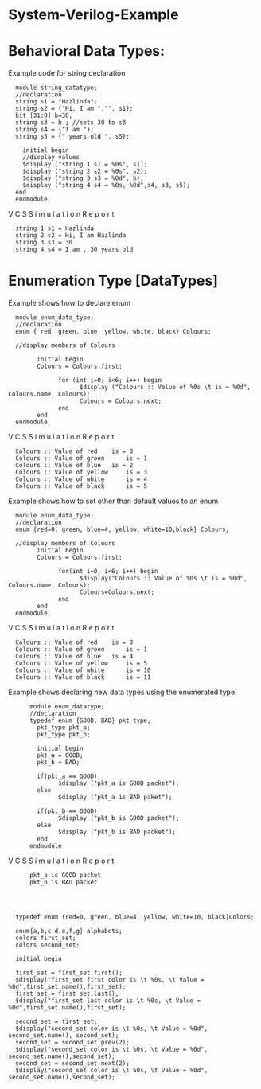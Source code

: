 # System-Verilog-Example

# Behavioral Data Types:   

Example code for string declaration


      module string_datatype;
      //declaration
      string s1 = "Hazlinda";
      string s2 = {"Hi, I am ","", s1};
      bit [31:0] b=30;
      string s3 = b ; //sets 30 to s3
      string s4 = {"I am "};
      string s5 = {" years old ", s5};
  
        initial begin
        //display values
        $display ("string 1 s1 = %0s", s1);
        $display ("string 2 s2 = %0s", s2);
        $display ("string 3 s3 = %0d", b);
        $display ("string 4 s4 = %0s, %0d",s4, s3, s5);
      end 
      endmodule

 V C S   S i m u l a t i o n   R e p o r t 
 
      string 1 s1 = Hazlinda
      string 2 s2 = Hi, I am Hazlinda
      string 3 s3 = 30
      string 4 s4 = I am , 30 years old 
          

# Enumeration Type [DataTypes] 

Example shows how to declare enum

      module enum_data_type;
      //declaration
      enum { red, green, blue, yellow, white, black} Colours;
  
      //display members of Colours
  
            initial begin
            Colours = Colours.first;
    
                  for (int i=0; i<6; i++) begin
                        $display ("Colours :: Value of %0s \t is = %0d", Colours.name, Colours);
                        Colours = Colours.next;
                  end
            end
      endmodule
      
 V C S   S i m u l a t i o n   R e p o r t 
 
      Colours :: Value of red 	 is = 0
      Colours :: Value of green 	 is = 1
      Colours :: Value of blue 	 is = 2
      Colours :: Value of yellow 	 is = 3
      Colours :: Value of white 	 is = 4
      Colours :: Value of black 	 is = 5
          
Example shows how to set other than default values to an enum

      module enum_data_type;
      //declaration
      enum {red=0, green, blue=4, yellow, white=10,black} Colours;
      
      //display members of Colours
            initial begin
            Colours = Colours.first;
    
                  for(int i=0; i<6; i++) begin
                        $display("Colours :: Value of %0s \t is = %0d", Colours.name, Colours);
                        Colours=Colours.next;
                  end
            end
      endmodule
 
  V C S   S i m u l a t i o n   R e p o r t 
  
      Colours :: Value of red 	 is = 0
      Colours :: Value of green 	 is = 1
      Colours :: Value of blue 	 is = 4
      Colours :: Value of yellow 	 is = 5
      Colours :: Value of white 	 is = 10
      Colours :: Value of black 	 is = 11
          
  Example shows declaring new data types using the enumerated type. 
  
          module enum_datatype;
          //declaration
          typedef enum {GOOD, BAD} pkt_type;
            pkt_type pkt_a;
            pkt_type pkt_b;
  
            initial begin
            pkt_a = GOOD;
            pkt_b = BAD;
    
            if(pkt_a == GOOD)
                  $display ("pkt_a is GOOD packet");
            else
                  $display ("pkt_a is BAD paket");
      
            if(pkt_b == GOOD)
                  $display ("pkt_b is GOOD packet");
            else 
                  $display ("pkt_b is BAD packet");
            end
          endmodule
          
 V C S   S i m u l a t i o n   R e p o r t
 
          pkt_a is GOOD packet
          pkt_b is BAD packet
           
           
  
  
      typedef enum {red=0, green, blue=4, yellow, white=10, black}Colors;
  
      enum{a,b,c,d,e,f,g} alphabets;
      colors first_set;
      colors second_set;
  
      initial begin
    
      first_set = first_set.first();
      $display("first_set first color is \t %0s, \t Value = %0d",first_set.name(),first_set);
      first_set = first_set.last();
      $display("first_set last color is \t %0s, \t Value = %0d",first_set.name(),first_set);
  
      second_set = first_set;
      $display("second_set color is \t %0s, \t Value = %0d", second_set.name(), second_set);
      second_set = second_set.prev(2);
      $display("second_set color is \t %0s, \t Value = %0d", second_set.name(),second_set);
      second_set = second_set.next(2);
      $display("second_set color is \t %0s, \t Value = %0d", second_set.name(),second_set);
           
           
